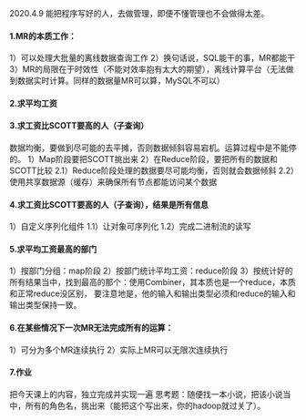 2020.4.9
能把程序写好的人，去做管理，即便不懂管理也不会做得太差。
#### 1.MR的本质工作：
   1）可以处理大批量的离线数据查询工作
   2）换句话说，SQL能干的事，MR都能干
   3）MR的局限在于时效性（不能对效率抱有太大的期望），离线计算平台（无法做到数据实时计算。同样的数据量MR可以算，MySQL不可以）
#### 2.求平均工资
#### 3.求工资比SCOTT要高的人（子查询）
   数据均衡，要做到尽可能的去平摊，否则数据倾斜容易宕机。运算过程中是不能停的。
   1）Map阶段要把SCOTT挑出来
   2）在Reduce阶段，要把所有的数据和SCOTT比较 
    2.1）Reduce阶段处理的数据要尽可能均衡，否则就会数据倾斜
    2.2）使用共享数据源（缓存）来确保所有节点都能访问某个数据
#### 4.求工资比SCOTT要高的人（子查询），结果是所有信息
   1）自定义序列化组件
    1.1）让对象可序列化
    1.2）完成二进制流的读写
#### 5.求平均工资最高的部门
   1）按部门分组：map阶段
   2）按部门统计平均工资：reduce阶段
   3）按统计好的所有结果当中，找到最高的那个：使用Combiner，其本质也是一个reduce，本质和正常reduce没区别，
        要注意地是，他的输入和输出类型必须和reduce的输入和输出类型保持一致。
#### 6.在某些情况下一次MR无法完成所有的运算：
   1）可分为多个MR连续执行
   2）实际上MR可以无限次连续执行  
#### 7.作业
   把今天课上的内容，独立完成并实现一遍
   思考题：随便找一本小说，把该小说当中，所有的角色名，挑出来（能把这个写出来，你的hadoop就过关了）。